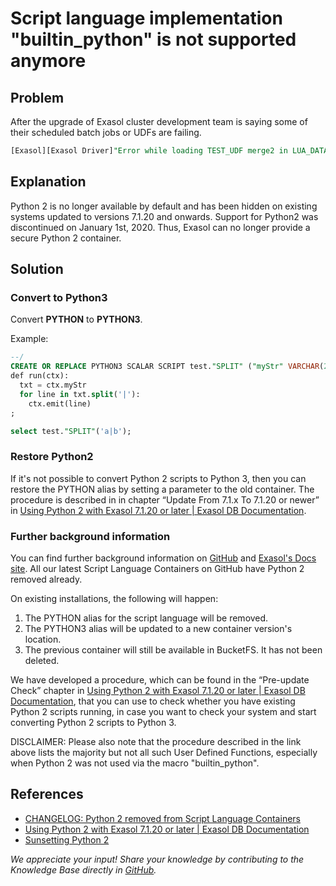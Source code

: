 # Script language implementation "builtin_python" is not supported anymore

## Problem

After the upgrade of Exasol cluster development team is saying some of their scheduled batch jobs or UDFs are failing.

```SQL
[Exasol][Exasol Driver]"Error while loading TEST_UDF merge2 in LUA_DATA. Error Code: 22064 Error Message: Script language implementation "builtin_python" is not supported anymore. Please consider switching to Python3. If this is not possible at all, please contact Exasol support." caught in script "Schema_1"."Script_1" at line 137 (Session: 1835276087831811338), SQLSTATE [43000]
```

## Explanation

Python 2 is no longer available by default and has been hidden on existing systems updated to versions 7.1.20 and onwards. Support for Python2 was discontinued on January 1st, 2020. Thus, Exasol can no longer provide a secure Python 2 container.

## Solution

### Convert to Python3

Convert **PYTHON** to **PYTHON3**.

Example:

```SQL
--/
CREATE OR REPLACE PYTHON3 SCALAR SCRIPT test."SPLIT" ("myStr" VARCHAR(2000) UTF8) EMITS ("STR" VARCHAR(2000) UTF8) AS
def run(ctx):
  txt = ctx.myStr
  for line in txt.split('|'): 
    ctx.emit(line)
;

select test."SPLIT"('a|b');
```

### Restore Python2

If it's not possible to convert Python 2 scripts to Python 3, then you can restore the PYTHON alias by setting a parameter to the old container. The procedure is described in in chapter “Update From 7.1.x To 7.1.20 or newer” in [Using Python 2 with Exasol 7.1.20 or later | Exasol DB Documentation](https://docs.exasol.com/db/7.1/database_concepts/udf_scripts/python2_extended_use.htm#UpdateFrom71xTo7120ornewer).

### Further background information

You can find further background information on [GitHub](https://github.com/exasol/script-languages-release/releases/tag/2.1.0) and [Exasol's Docs site](https://docs.exasol.com/db/latest/database_concepts/udf_scripts/programming_languages_detail.htm). All our latest Script Language Containers on GitHub have Python 2 removed already. 

On existing installations, the following will happen:

1. The PYTHON alias for the script language will be removed.
2. The PYTHON3 alias will be updated to a new container version's location.
3. The previous container will still be available in BucketFS. It has not been deleted.

We have developed a procedure, which can be found in the “Pre-update Check” chapter in  [Using Python 2 with Exasol 7.1.20 or later | Exasol DB Documentation](https://docs.exasol.com/db/7.1/database_concepts/udf_scripts/python2_extended_use.htm#UpdateFrom71xTo7120ornewer), that you can use to check whether you have existing Python 2 scripts running, in case you want to check your system and start converting Python 2 scripts to Python 3.

DISCLAIMER: Please also note that the procedure described in the link above lists the majority but not all such User Defined Functions, especially when Python 2 was not used via the macro "builtin_python".

## References

* [CHANGELOG: Python 2 removed from Script Language Containers](https://exasol.my.site.com/s/article/Changelog-content-16903)
* [Using Python 2 with Exasol 7.1.20 or later | Exasol DB Documentation](https://docs.exasol.com/db/7.1/database_concepts/udf_scripts/python2_extended_use.htm#UpdateFrom71xTo7120ornewer)
* [Sunsetting Python 2](https://www.python.org/doc/sunset-python-2/#:~:text=The%20sunset%20date%20has%20now,when%20we%20released%20Python%202.7.)

*We appreciate your input! Share your knowledge by contributing to the Knowledge Base directly in [GitHub](https://github.com/exasol/public-knowledgebase).*

